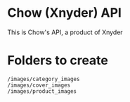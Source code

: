 # Chow (Xnyder) API
This is Chow's API, a product of Xnyder

# Folders to create
```
/images/category_images
/images/cover_images
/images/product_images
```
